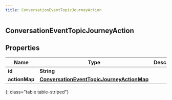 ```yaml
---
title: ConversationEventTopicJourneyAction
---
```

## ConversationEventTopicJourneyAction


## Properties

| Name | Type | Description | Notes |
| ------------ | ------------- | ------------- | ------------- |
| **id** | **String** |  |  [optional] |
| **actionMap** | [**ConversationEventTopicJourneyActionMap**](ConversationEventTopicJourneyActionMap.html) |  |  [optional] |
{: class="table table-striped"}



